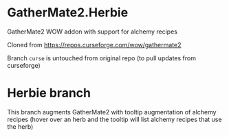 # GatherMate2.Herbie
GatherMate2 WOW addon with support for alchemy recipes

Cloned from https://repos.curseforge.com/wow/gathermate2

Branch `curse` is untouched from original repo (to pull updates from curseforge)

# Herbie branch
This branch augments GatherMate2 with tooltip augmentation of alchemy recipes
(hover over an herb and the tooltip will list alchemy recipes that use the herb)

